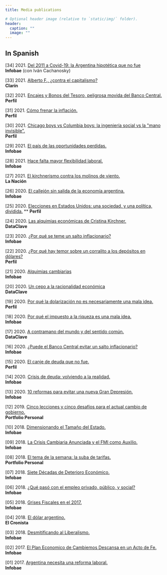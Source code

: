 ```yaml
---
title: Media publications

# Optional header image (relative to `static/img/` folder).
header:
  caption: ""
  image: ""
---
```


## In Spanish
[34] 2021. [Del 2011 a Covid-19: la Argentina hipotética que no fue](https://www.infobae.com/opinion/2021/11/21/del-2011-a-covid-19-la-argentina-hipotetica-que-no-fue/?utm_medium=Echobox&utm_source=Twitter#Echobox=1637497747)  
**Infobae** (con Iván Cachanosky)

[33] 2021. [Alberto F., ¿contra el capitalismo?](https://www.clarin.com/opinion/alberto-f-capitalismo-_0_IOHDuof9d.html)  
**Clarín**

[32] 2021. [Encajes y Bonos del Tesoro, peligrosa movida del Banco Central.](https://www.perfil.com/noticias/economia/encajes-y-bonos-del-tesoro-peligrosa-movida-del-banco-central.phtml)  
**Perfil**

[31] 2021. [Cómo frenar la inflación.](https://www.perfil.com/noticias/economia/como-frenar-la-inflacion.phtml)  
**Perfil**

[30] 2021. [Chicago boys vs Columbia boys: la ingeniería social vs la "mano invisible".](https://www.perfil.com/noticias/economia/dos-formas-de-ver-la-economia-la-ingenieria-social-vs-la-mano-invisible.phtml)  
**Perfil**

[29] 2021. [El país de las oportunidades perdidas.](https://www.infobae.com/opinion/2021/04/29/el-pais-de-las-oportunidades-perdidas/?utm_medium=Echobox&utm_source=Twitter#Echobox=1619700112)  
**Infobae**

[28] 2021. [Hace falta mayor flexibilidad laboral.](https://www.infobae.com/opinion/2021/03/15/hace-falta-mayor-flexibilidad-laboral/?utm_medium=Echobox&utm_source=Twitter#Echobox=1615809857)  
**Infobae**

[27] 2021. [El kirchnerismo contra los molinos de viento.](https://www.lanacion.com.ar/opinion/el-kirchnerismo-contra-los-molinos-de-viento-nid11032021/)  
**La Nación**

[26] 2020. [El callejón sin salida de la economía argentina.](https://www.infobae.com/opinion/2020/11/06/el-callejon-sin-salida-de-la-economia-argentina/)  
**Infobae**

[25] 2020. [Elecciones en Estados Unidos: una sociedad, y una política, dividida.](https://www.perfil.com/noticias/economia/elecciones-en-estados-unidos-una-sociedad-y-una-politica-dividida.phtml)  **
**Perfil**

[24] 2020. [Las alquimias económicas de Cristina Kirchner.](https://www.dataclave.com.ar/opinion/las-alquimias-economicas-de-cristina-kirchner_a5f9f2689daaeb8185c914b1e)  
**DataClave**

[23] 2020. [¿Por qué se teme un salto inflacionario?](https://www.infobae.com/opinion/2020/10/12/por-que-se-teme-un-salto-inflacionario/)  
**Infobae**

[22] 2020. [¿Por qué hay temor sobre un corralito a los depósitos en dólares?](https://www.perfil.com/noticias/economia/por-que-hay-temor-sobre-un-corralito-a-los-depositos-en-dolares.phtml)  
**Perfil**

[21] 2020. [Alquimias cambiarias](https://www.infobae.com/opinion/2020/09/19/alquimias-cambiarias/)  
**Infobae**

[20] 2020. [Un cepo a la racionalidad económica](https://www.dataclave.com.ar/opinion/un-cepo-a-la-racionalidad-economica_a5f653f116cb640583c647641)  
**DataClave**

[19] 2020. [Por qué la dolarización no es necesariamente una mala idea.](https://www.perfil.com/noticias/economia/por-que-la-dolarizacion-no-es-necesariamente-una-mala-idea.phtml)  
**Perfil**

[18] 2020. [Por qué el impuesto a la riqueza es una mala idea.](https://www.infobae.com/opinion/2020/09/08/por-que-el-impuesto-a-la-riqueza-es-una-mala-idea/)  
**Infobae**

[17] 2020. [A contramano del mundo y del sentido común.](https://www.dataclave.com.ar/opinion/a-contramano-del-mundo-y-del-sentido-comun_a5f51a2a92e606504064f200f)  
**DataClave**

[16] 2020. [¿Puede el Banco Central evitar un salto inflacionario?](https://www.infobae.com/opinion/2020/08/17/puede-el-banco-central-evitar-un-salto-inflacionario/?utm_medium=Echobox&utm_source=Twitter#Echobox=1597665855)  
**Infobae**

[15] 2020. [El canje de deuda que no fue.](https://www.perfil.com/noticias/economia/el-canje-de-deuda-que-no-fue.phtml)  
**Perfil**

[14] 2020. [Crisis de deuda: volviendo a la realidad.](https://www.infobae.com/opinion/2020/05/21/crisis-de-deuda-volviendo-a-la-realidad/)  
**Infobae**

[13] 2020. [10 reformas para evitar una nueva Gran Depresión.](https://www.infobae.com/opinion/2020/04/22/10-reformas-para-evitar-una-nueva-gran-depresion/)  
**Infobae**

[12] 2019. [Cinco lecciones y cinco desafíos para el actual cambio de gobierno.](https://www.portfoliopersonal.com/Research/Noticia/Nicolas_Cachanosky_lecciones_Cambiemos_desafios_Alberto_Fernandez_PPI_1_de_noviembre_2019)  
**Portfolio Personal**

[10] 2018. [Dimensionando el Tamaño del Estado.](https://www.infobae.com/opinion/2018/07/15/dimensionando-el-tamano-del-estado/)  
**Infobae**

[09] 2018. [La Crisis Cambiaria Anunciada y el FMI como Auxilio.](https://www.infobae.com/opinion/2018/05/11/la-crisis-cambiaria-anunciada-y-el-fmi-como-auxilio/)  
**Infobae**

[08] 2018. [El tema de la semana: la suba de tarifas.](https://www.portfoliopersonal.com/Research/Noticia/7020)  
**Portfolio Personal**

[07] 2018. [Siete Décadas de Deterioro Económico.](https://www.infobae.com/opinion/2018/04/18/siete-decadas-de-deterioro-economico/)  
**Infobae**

[06] 2018. [¿Qué pasó con el empleo privado, público, y social?](https://www.infobae.com/opinion/2018/03/29/que-paso-con-el-empleo-privado-publico-y-social/)  
**Infobae**

[05] 2018. [Grises Fiscales en el 2017.](https://www.infobae.com/opinion/2018/01/21/grises-fiscales-en-el-2017/)  
**Infobae**

[04] 2018. [El dólar argentino.](https://www.cronista.com/columnistas/El-dolar-argentino-20180117-0008.html)  
**El Cronista**

[03] 2018. [Desmitificando al Liberalismo.](https://www.infobae.com/opinion/2018/01/04/desmitificando-al-liberalismo/)  
**Infobae**

[02] 2017. [El Plan Economico de Cambiemos Descansa en un Acto de Fe.](https://www.infobae.com/opinion/2017/12/01/el-plan-economico-de-cambiemos-descansa-en-un-acto-de-fe/)  
**Infobae**

[01] 2017. [Argentina necesita una reforma laboral.](https://www.infobae.com/opinion/2017/11/15/argentina-necesita-una-reforma-laboral/)  
**Infobae**